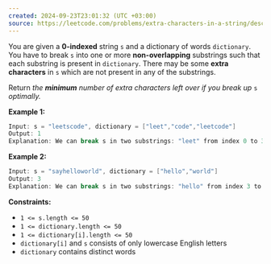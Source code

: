 ```yaml
---
created: 2024-09-23T23:01:32 (UTC +03:00)
source: https://leetcode.com/problems/extra-characters-in-a-string/description/?envType=daily-question&envId=2024-09-23
---
```

You are given a **0-indexed** string `s` and a dictionary of words `dictionary`. You have to break `s` into one or more **non-overlapping** substrings such that each substring is present in `dictionary`. There may be some **extra characters** in `s` which are not present in any of the substrings.

Return _the **minimum** number of extra characters left over if you break up_ `s` _optimally._


**Example 1:**

``` Java
Input: s = "leetscode", dictionary = ["leet","code","leetcode"]
Output: 1
Explanation: We can break s in two substrings: "leet" from index 0 to 3 and "code" from index 5 to 8. There is only 1 unused character (at index 4), so we return 1.

```


**Example 2:**

``` Java
Input: s = "sayhelloworld", dictionary = ["hello","world"]
Output: 3
Explanation: We can break s in two substrings: "hello" from index 3 to 7 and "world" from index 8 to 12. The characters at indices 0, 1, 2 are not used in any substring and thus are considered as extra characters. Hence, we return 3.
```


**Constraints:**

-   `1 <= s.length <= 50`
-   `1 <= dictionary.length <= 50`
-   `1 <= dictionary[i].length <= 50`
-   `dictionary[i]` and `s` consists of only lowercase English letters
-   `dictionary` contains distinct words
